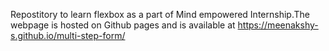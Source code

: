 Repostitory to learn flexbox as a part of Mind empowered Internship.The webpage is hosted on Github pages and is available at 
https://meenakshy-s.github.io/multi-step-form/